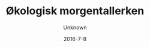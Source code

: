 ---
title: 'Økologisk morgentallerken'
description: 'Friskbagt fuldkornsbolle, smør, ost, italiensk spegepølse, græsk yoghurt med hjemmelavet honningristet mysli, frisk frugt og blødkogt æg'
image: 8b7539ae98cb44aa0cbe099fd4f14ab36642b596
price: '60'
size: '1'
color: '#ffffff'
category: breakfast
tags: Morgenmad
meta:
    id: 907a5832df61e6a22e34f92caa70da87b2a564c6
    parentId: f20f57fa9c3d8bff0902cfb33f350091a3a48d51
    language: da
date: '2016-7-8'
author: Unknown
---